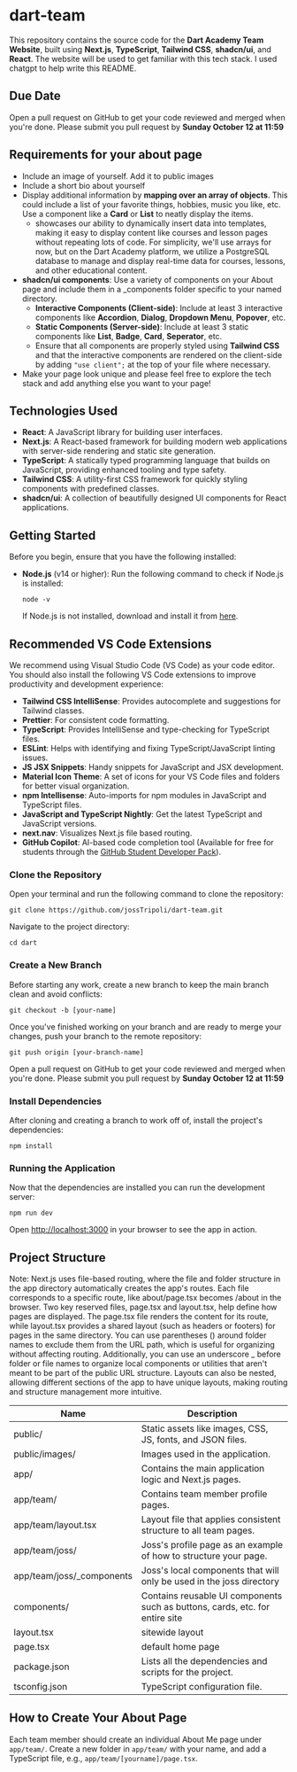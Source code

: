 # dart-team

This repository contains the source code for the **Dart Academy Team Website**, built using **Next.js**, **TypeScript**, **Tailwind CSS**, **shadcn/ui**, and **React**. The website will be used to get familiar with this tech stack. I used chatgpt to help write this README.

## Due Date

Open a pull request on GitHub to get your code reviewed and merged when you're done. Please submit you pull request by **Sunday October 12 at 11:59**

## Requirements for your about page
- Include an image of yourself. Add it to public images
- Include a short bio about yourself
- Display additional information by **mapping over an array of objects**. This could include a list of your favorite things, hobbies, music you like, etc. Use a component like a **Card** or **List** to neatly display the items. 
  - showcases our ability to dynamically insert data into templates, making it easy to display content like courses and lesson pages without repeating lots of code. For simplicity, we'll use arrays for now, but on the Dart Academy platform, we utilize a PostgreSQL database to manage and display real-time data for courses, lessons, and other educational content.
- **shadcn/ui components**: Use a variety of components on your About page and include them in a _components folder specific to your named directory.
  - **Interactive Components (Client-side)**: Include at least 3 interactive components like **Accordion**, **Dialog**, **Dropdown Menu**, **Popover**, etc.
  - **Static Components (Server-side)**: Include at least 3 static components like **List**, **Badge**, **Card**, **Seperator**, etc.
  - Ensure that all components are properly styled using **Tailwind CSS** and that the interactive components are rendered on the client-side by adding `"use client";` at the top of your file where necessary.
- Make your page look unique and please feel free to explore the tech stack and add anything else you want to your page!

## Technologies Used

- **React**: A JavaScript library for building user interfaces.
- **Next.js**: A React-based framework for building modern web applications with server-side rendering and static site generation.
- **TypeScript**: A statically typed programming language that builds on JavaScript, providing enhanced tooling and type safety.
- **Tailwind CSS**: A utility-first CSS framework for quickly styling components with predefined classes.
- **shadcn/ui**: A collection of beautifully designed UI components for React applications.

## Getting Started

Before you begin, ensure that you have the following installed:

- **Node.js** (v14 or higher): Run the following command to check if Node.js is installed:
   ```
  node -v
   ```
  If Node.js is not installed, download and install it from [here](https://nodejs.org).

## Recommended VS Code Extensions

We recommend using Visual Studio Code (VS Code) as your code editor. You should also install the following VS Code extensions to improve productivity and development experience:

- **Tailwind CSS IntelliSense**: Provides autocomplete and suggestions for Tailwind classes.
- **Prettier**: For consistent code formatting.
- **TypeScript**: Provides IntelliSense and type-checking for TypeScript files.
- **ESLint**: Helps with identifying and fixing TypeScript/JavaScript linting issues.
- **JS JSX Snippets**: Handy snippets for JavaScript and JSX development.
- **Material Icon Theme**: A set of icons for your VS Code files and folders for better visual organization.
- **npm Intellisense**: Auto-imports for npm modules in JavaScript and TypeScript files.
- **JavaScript and TypeScript Nightly**: Get the latest TypeScript and JavaScript versions.
- **next.nav**: Visualizes Next.js file based routing.
- **GitHub Copilot**: AI-based code completion tool (Available for free for students through the [GitHub Student Developer Pack](https://education.github.com/pack/join)).

### Clone the Repository
Open your terminal and run the following command to clone the repository:

 ```
git clone https://github.com/jossTripoli/dart-team.git
 ```

Navigate to the project directory:

 ```
cd dart
 ```

### Create a New Branch
Before starting any work, create a new branch to keep the main branch clean and avoid conflicts:

 ```
git checkout -b [your-name]
 ```

Once you've finished working on your branch and are ready to merge your changes, push your branch to the remote repository:

 ```
git push origin [your-branch-name]
 ```

Open a pull request on GitHub to get your code reviewed and merged when you're done. Please submit you pull request by **Sunday October 12 at 11:59**

### Install Dependencies
After cloning and creating a branch to work off of, install the project's dependencies:

 ```
npm install
 ```

### Running the Application
Now that the dependencies are installed you can run the development server:

 ```
npm run dev
 ```

Open [http://localhost:3000](http://localhost:3000) in your browser to see the app in action.

## Project Structure

Note: 
Next.js uses file-based routing, where the file and folder structure in the app directory automatically creates the app's routes. Each file corresponds to a specific route, like about/page.tsx becomes /about in the browser. Two key reserved files, page.tsx and layout.tsx, help define how pages are displayed. The page.tsx file renders the content for its route, while layout.tsx provides a shared layout (such as headers or footers) for pages in the same directory. You can use parentheses () around folder names to exclude them from the URL path, which is useful for organizing without affecting routing. Additionally, you can use an underscore _ before folder or file names to organize local components or utilities that aren't meant to be part of the public URL structure. Layouts can also be nested, allowing different sections of the app to have unique layouts, making routing and structure management more intuitive.

| Name               | Description                                                             |
|--------------------|-------------------------------------------------------------------------|
| public/            | Static assets like images, CSS, JS, fonts, and JSON files.              |
| public/images/     | Images used in the application.                                         |
| app/               | Contains the main application logic and Next.js pages.                  |
| app/team/          | Contains team member profile pages.                                     |
| app/team/layout.tsx| Layout file that applies consistent structure to all team pages.        |
| app/team/joss/     | Joss's profile page as an example of how to structure your page.        |
| app/team/joss/_components     | Joss's local components that will only be used in the joss directory     |
| components/        | Contains reusable UI components such as buttons, cards, etc. for entire site          |
| layout.tsx        | sitewide layout                  |
| page.tsx           | default home page                                |
| package.json       | Lists all the dependencies and scripts for the project.                 |
| tsconfig.json      | TypeScript configuration file.                                          |

## How to Create Your About Page
Each team member should create an individual About Me page under `app/team/`. Create a new folder in `app/team/` with your name, and add a TypeScript file, e.g., `app/team/[yourname]/page.tsx`.
